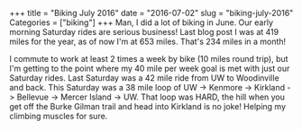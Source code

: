 +++
title = "Biking July 2016"
date = "2016-07-02"
slug = "biking-july-2016"
Categories = ["biking"]
+++
Man, I did a lot of biking in June. Our early morning Saturday rides are serious business! Last blog post I was at 419 miles for the year, as of now I'm at 653 miles. That's 234 miles in a month!

I commute to work at least 2 times a week by bike (10 miles round trip), but I'm getting to the point where my 40 mile per week goal is met with just our Saturday rides. Last Saturday was a 42 mile ride from UW to Woodinville and back. This Saturday was a 38 mile loop of UW -> Kenmore -> Kirkland -> Bellevue -> Mercer Island -> UW. That loop was HARD, the hill when you get off the Burke Gilman trail and head into Kirkland is no joke! Helping my climbing muscles for sure.





